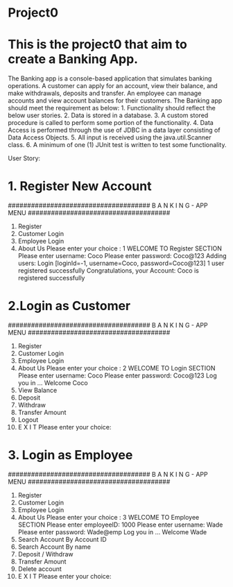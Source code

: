 # Project0
# This is the project0 that aim to create a Banking App.
The Banking app is a console-based application that simulates banking operations. 
A customer can apply for an account, view their balance, and make withdrawals, deposits and transfer. 
An employee can manage accounts and view account balances for their customers.
The Banking app should meet the requirement as below:
    1. Functionality should reflect the below user stories.
    2. Data is stored in a database. 
    3. A custom stored procedure is called to perform some portion of the functionality. 
    4. Data Access is performed through the use of JDBC in a data layer consisting of Data Access Objects.
    5. All input is received using the java.util.Scanner class. 
    6. A minimum of one (1) JUnit test is written to test some functionality. 

User Story:
# 1. Register New Account
#####################################
B A N K I N G  -  APP   MENU
#####################################
1. Register 
2. Customer Login 
3. Employee Login 
4. About Us 
Please enter your choice : 
1
WELCOME TO Register SECTION
Please enter username: 
Coco
Please enter password: 
Coco@123
Adding users: Login [loginId=-1, username=Coco, password=Coco@123]
1 user registered successfully
Congratulations, your Account: Coco is registered successfully

# 2.Login as Customer
#####################################
B A N K I N G  -  APP   MENU
#####################################
1. Register 
2. Customer Login 
3. Employee Login 
4. About Us 
Please enter your choice : 
2
WELCOME TO Login SECTION
Please enter username: 
Coco
Please enter password: 
Coco@123
Log you in ...
Welcome Coco
1. View Balance 
2. Deposit
3. Withdraw
4. Transfer Amount 
5. Logout 
9. E X I T 
Please enter your choice: 

# 3. Login as Employee
#####################################
B A N K I N G  -  APP   MENU
#####################################
1. Register 
2. Customer Login 
3. Employee Login 
4. About Us 
Please enter your choice : 
3
WELCOME TO Employee SECTION
Please enter employeeID: 
1000
Please enter username: 
Wade
Please enter password: 
Wade@emp
Log you in ...
Welcome Wade
1. Search Account By Account ID
2. Search Account By name
3. Deposit / Withdraw
4. Transfer Amount 
5. Delete account 
9. E X I T 
Please enter your choice: 
